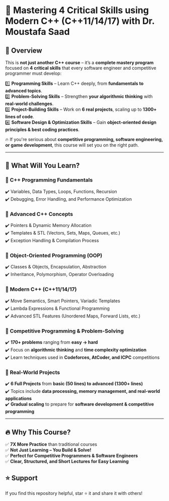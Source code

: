 # 🚀 Mastering 4 Critical Skills using Modern C++ (C++11/14/17) with Dr. Moustafa Saad

## 📌 Overview
This is **not just another C++ course** – it’s a **complete mastery program** focused on **4 critical skills** that every software engineer and competitive programmer must develop:

1️⃣ **Programming Skills** – Learn C++ deeply, from **fundamentals to advanced topics**.  
2️⃣ **Problem-Solving Skills** – Strengthen **your algorithmic thinking** with **real-world challenges**.  
3️⃣ **Project-Building Skills** – Work on **6 real projects**, scaling up to **1300+ lines of code**.  
4️⃣ **Software Design & Optimization Skills** – Gain **object-oriented design principles & best coding practices**.

🔥 If you're serious about **competitive programming, software engineering, or game development**, this course will set you on the right path.

---

## 🎯 What Will You Learn?

### 🔹 **C++ Programming Fundamentals**
✔️ Variables, Data Types, Loops, Functions, Recursion  
✔️ Debugging, Error Handling, and Performance Optimization  

### 🔹 **Advanced C++ Concepts**
✔️ Pointers & Dynamic Memory Allocation  
✔️ Templates & STL (Vectors, Sets, Maps, Queues, etc.)  
✔️ Exception Handling & Compilation Process  

### 🔹 **Object-Oriented Programming (OOP)**
✔️ Classes & Objects, Encapsulation, Abstraction  
✔️ Inheritance, Polymorphism, Operator Overloading  

### 🔹 **Modern C++ (C++11/14/17)**
✔️ Move Semantics, Smart Pointers, Variadic Templates  
✔️ Lambda Expressions & Functional Programming  
✔️ Advanced STL Features (Unordered Maps, Forward Lists, etc.)  

### 🔹 **Competitive Programming & Problem-Solving**
✔️ **170+ problems** ranging from **easy → hard**  
✔️ Focus on **algorithmic thinking** and **time complexity optimization**  
✔️ Learn techniques used in **Codeforces, AtCoder, and ICPC** competitions  

### 🔹 **Real-World Projects**
✔️ **6 Full Projects** from **basic (50 lines) to advanced (1300+ lines)**  
✔️ Topics include **data processing, memory management, and real-world applications**  
✔️ **Gradual scaling** to prepare for **software development & competitive programming**  

---

## 🔥 Why This Course?
✅ **7X More Practice** than traditional courses  
✅ **Not Just Learning – You Build & Solve!**  
✅ **Perfect for Competitive Programmers & Software Engineers**  
✅ **Clear, Structured, and Short Lectures for Easy Learning**  

## ⭐ Support
If you find this repository helpful, star ⭐ it and share it with others!

